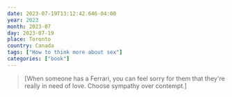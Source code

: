 ```yaml
---
date: 2023-07-19T13:12:42.646-04:00
year: 2023
month: 2023-07
day: 2023-07-19
place: Toronto
country: Canada
tags: ["How to think more about sex"]
categories: ["book"]
---
```

> [When someone has a Ferrari, you can feel sorry for them that they're really in need of love. Choose sympathy over contempt.]
